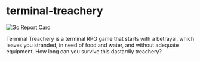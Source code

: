 
# terminal-treachery

[![Go Report Card](https://goreportcard.com/badge/github.com/kroppt/terminal-treachery)](https://goreportcard.com/report/github.com/kroppt/terminal-treachery)

Terminal Treachery is a terminal RPG game that starts with a betrayal, which leaves you stranded, in need of food and water, and without adequate equipment. How long can you survive this dastardly treachery?
